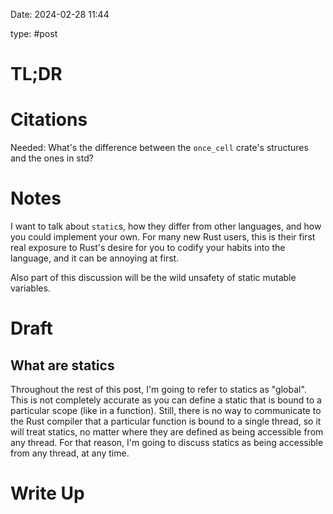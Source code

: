 Date: 2024-02-28 11:44

type: #post

# TL;DR


# Citations
Needed: What's the difference between the `once_cell` crate's structures and the ones in std?

# Notes
I want to talk about `static`s, how they differ from other languages, and how you could implement your own. For many new Rust users, this is their first real exposure to Rust's desire for you to codify your habits into the language, and it can be annoying at first.

Also part of this discussion will be the wild unsafety of static mutable variables.

# Draft


## What are statics
Throughout the rest of this post, I'm going to refer to statics as "global". This is not completely accurate as you can define a static that is bound to a particular scope (like in a function). Still, there is no way to communicate to the Rust compiler that a particular function is bound to a single thread, so it will treat statics, no matter where they are defined as being accessible from any thread. For that reason, I'm going to discuss statics as being accessible from any thread, at any time.



# Write Up
